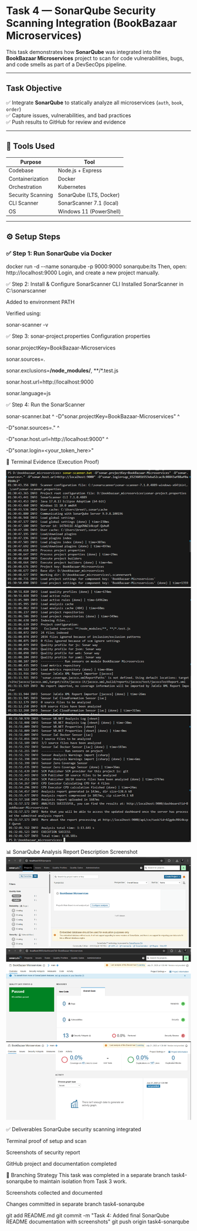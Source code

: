 # Task 4 — SonarQube Security Scanning Integration (BookBazaar Microservices)

This task demonstrates how **SonarQube** was integrated into the **BookBazaar Microservices** project to scan for code vulnerabilities, bugs, and code smells as part of a DevSecOps pipeline.

---

##  Task Objective

✅ Integrate **SonarQube** to statically analyze all microservices (`auth`, `book`, `order`)  
✅ Capture issues, vulnerabilities, and bad practices  
✅ Push results to GitHub for review and evidence  

---

## 🧰 Tools Used

| Purpose              | Tool                      |
|----------------------|---------------------------|
| Codebase             | Node.js + Express         |
| Containerization     | Docker                    |
| Orchestration        | Kubernetes                |
| Security Scanning    | SonarQube (LTS, Docker)   |
| CLI Scanner          | SonarScanner 7.1 (local)  |
| OS                   | Windows 11 (PowerShell)   |

---

## ⚙️ Setup Steps

### ✅ Step 1: Run SonarQube via Docker


docker run -d --name sonarqube -p 9000:9000 sonarqube:lts
Then, open: http://localhost:9000
Login, and create a new project manually.

✅ Step 2: Install & Configure SonarScanner CLI
Installed SonarScanner in C:\sonarscanner

Added to environment PATH

Verified using:

sonar-scanner -v


✅ Step 3: sonar-project.properties Configuration
properties

sonar.projectKey=BookBazaar-Microservices

sonar.sources=.

sonar.exclusions=**/node_modules/**, **/*.test.js

sonar.host.url=http://localhost:9000

sonar.language=js


✅ Step 4: Run the SonarScanner


sonar-scanner.bat ^
  -D"sonar.projectKey=BookBazaar-Microservices" ^
  
  -D"sonar.sources=." ^
  
  -D"sonar.host.url=http://localhost:9000" ^
  
  -D"sonar.login=<your_token_here>"
  
📸 Terminal Evidence (Execution Proof)

![Docker SonarQube Running](./screenshots/image%20(22).png)
![SonarScanner Running](./screenshots/image%20(23).png)
![Scanner Success Log](./screenshots/image%20(24).png)

📊 SonarQube Analysis Report
Description	Screenshot
![Project Dashboard](./screenshots/image%20(12).png)
![Bugs & Vulnerabilities](./screenshots/image%20(13).png)
![Security Hotspots](./screenshots/image%20(14).png)



✅ Deliverables
 SonarQube security scanning integrated

 Terminal proof of setup and scan

 Screenshots of security report

 GitHub project and documentation completed

📁 Branching Strategy
This task was completed in a separate branch task4-sonarqube to maintain isolation from Task 3 work.

 Screenshots collected and documented

 Changes committed in separate branch task4-sonarqube

git add README.md
git commit -m "Task 4: Added final SonarQube README documentation with screenshots"
git push origin task4-sonarqube
